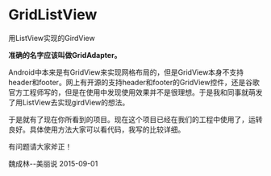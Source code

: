 # GridListView
用ListView实现的GirdView

**准确的名字应该叫做GridAdapter。**

Android中本来是有GridView来实现网格布局的，但是GridView本身不支持header和footer。网上有开源的支持header和footer的GridView控件，还是谷歌官方工程师写的，但是在使用中发现使用效果并不是很理想。于是我和同事就萌发了用ListView去实现girdView的想法。

于是就有了现在你所看到的项目。现在这个项目已经在我们的工程中使用了，运转良好。具体使用方法大家可以看代码，我写的比较详细。

有问题请大家斧正！

魏成林--美丽说 2015-09-01
